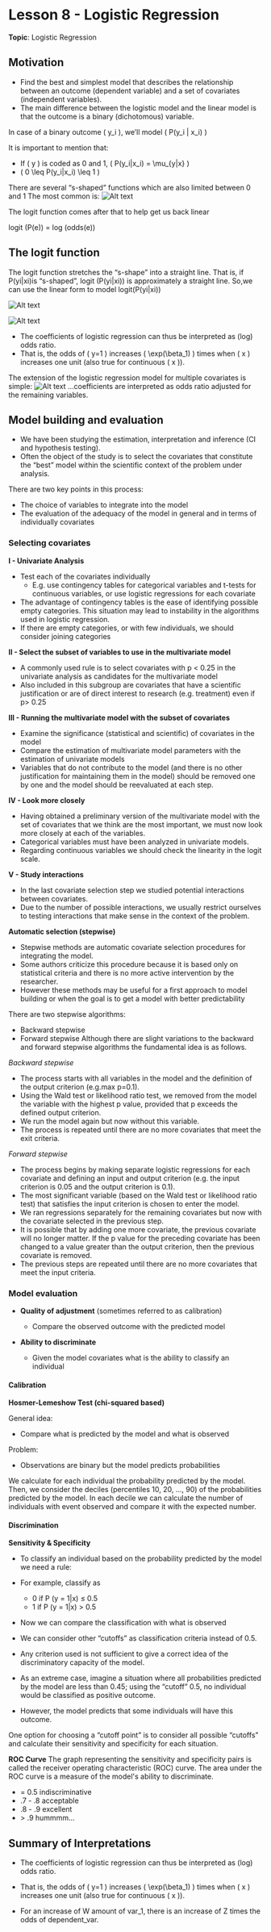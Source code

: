 # Lesson 8 - Logistic Regression

**Topic**: Logistic Regression

## Motivation

- Find the best and simplest model that describes the relationship between an outcome (dependent variable) and a set of covariates (independent variables).
- The main difference between the logistic model and the linear model is that the outcome is a binary (dichotomous) variable.

In case of a binary outcome \( y_i \), we’ll model \( P(y_i | x_i) \)

It is important to mention that:
- If \( y \) is coded as 0 and 1, \( P(y_i|x_i) = \mu_{y|x} \)
- \( 0 \leq P(y_i|x_i) \leq 1 \)

There are several “s-shaped” functions which are also limited between 0 and 1
The most common is:
![Alt text](../../images/image8.1.png)

The logit function comes after that to help get us back linear

logit (P(e)) = log (odds(e))

## The logit function
The logit function stretches the “s-shape” into a straight line.
That is, if P(yi|xi)is “s-shaped”, logit (P(yi|xi)) is approximately a straight line.
So,we can use the linear form to model logit(P(yi|xi))

![Alt text](../../images/image8.2.png)

![Alt text](../../images/image8.3.png)


- The coefficients of logistic regression can thus be interpreted as (log) odds ratio.
- That is, the odds of \( y=1 \) increases \( \exp(\beta_1) \) times when \( x \) increases one unit (also true for continuous \( x \)).

The extension of the logistic regression model for multiple covariates is simple:
![Alt text](../../images/image8.4.png)
...coefficients are interpreted as odds ratio adjusted for the remaining variables.

## Model building and evaluation

- We have been studying the estimation, interpretation and inference (CI and hypothesis testing).
- Often the object of the study is to select the covariates that constitute the “best” model within the scientific context of the problem under analysis.

There are two key points in this process:
- The choice of variables to integrate into the model
- The evaluation of the adequacy of the model in general and in terms of individually covariates

### Selecting covariates

**I - Univariate Analysis**
- Test each of the covariates individually
  - E.g. use contingency tables for categorical variables and t-tests for continuous variables, or use logistic regressions for each covariate
- The advantage of contingency tables is the ease of identifying possible empty categories. This situation may lead to instability in the algorithms used in logistic regression.
- If there are empty categories, or with few individuals, we should consider joining categories

**II - Select the subset of variables to use in the multivariate model**
- A commonly used rule is to select covariates with p < 0.25 in the univariate analysis as candidates for the multivariate model
- Also included in this subgroup are covariates that have a scientific justification or are of direct interest to research (e.g. treatment) even if p> 0.25

**III - Running the multivariate model with the subset of covariates**
- Examine the significance (statistical and scientific) of covariates in the model
- Compare the estimation of multivariate model parameters with the estimation of univariate models
- Variables that do not contribute to the model (and there is no other justification for maintaining them in the model) should be removed one by one and the model should be reevaluated at each step.

**IV - Look more closely**
- Having obtained a preliminary version of the multivariate model with the set of covariates that we think are the most important, we must now look more closely at each of the variables.
- Categorical variables must have been analyzed in univariate models.
- Regarding continuous variables we should check the linearity in the logit scale.

**V - Study interactions**
- In the last covariate selection step we studied potential interactions between covariates.
- Due to the number of possible interactions, we usually restrict ourselves to testing interactions that make sense in the context of the problem.

**Automatic selection (stepwise)**
- Stepwise methods are automatic covariate selection procedures for integrating the model.
- Some authors criticize this procedure because it is based only on statistical criteria and there is no more active intervention by the researcher.
- However these methods may be useful for a first approach to model building or when the goal is to get a model with better predictability

There are two stepwise algorithms:
- Backward stepwise
- Forward stepwise
Although there are slight variations to the backward and forward stepwise algorithms the fundamental idea is as follows.

*Backward stepwise*
- The process starts with all variables in the model and the definition of the output criterion (e.g.max p=0.1).
- Using the Wald test or likelihood ratio test, we removed from the model the variable with the highest p value, provided that p exceeds the defined output criterion.
- We run the model again but now without this variable.
- The process is repeated until there are no more covariates that meet the exit criteria.

*Forward stepwise*
- The process begins by making separate logistic regressions for each covariate and defining an input and output criterion (e.g. the input criterion is 0.05 and the output criterion is 0.1).
- The most significant variable (based on the Wald test or likelihood ratio test) that satisfies the input criterion is chosen to enter the model.
- We ran regressions separately for the remaining covariates but now with the covariate selected in the previous step.
- It is possible that by adding one more covariate, the previous covariate will no longer matter. If the p value for the preceding covariate has been changed to a value greater than the output criterion, then the previous covariate is removed.
- The previous steps are repeated until there are no more covariates that meet the input criteria.

### Model evaluation

- **Quality of adjustment** (sometimes referred to as calibration)
  - Compare the observed outcome with the predicted model

- **Ability to discriminate**
  - Given the model covariates what is the ability to classify an individual

#### Calibration

**Hosmer-Lemeshow Test (chi-squared based)**

General idea:
- Compare what is predicted by the model and what is observed

Problem:
- Observations are binary but the model predicts probabilities

We calculate for each individual the probability predicted by the model.
Then, we consider the deciles (percentiles 10, 20, ..., 90) of the probabilities predicted by the model.
In each decile we can calculate the number of individuals with event observed and compare it with the expected number.

#### Discrimination

**Sensitivity & Specificity**

- To classify an individual based on the probability predicted by the model we need a rule:
- For example, classify as
  - 0 if P (y = 1|x) ≤ 0.5
  - 1 if P (y = 1|x) > 0.5
- Now we can compare the classification with what is observed

- We can consider other “cutoffs” as classification criteria instead of 0.5.
- Any criterion used is not sufficient to give a correct idea of the discriminatory  capacity of the model.
- As an extreme case, imagine a situation where all probabilities predicted by the  model are less than 0.45; using the “cutoff” 0.5, no individual would be classified as positive outcome.
- However, the model predicts that some individuals will have this outcome.

One option for choosing a “cutoff point” is to consider all possible “cutoffs” and  calculate their sensitivity and specificity for each situation.

**ROC Curve**
The graph representing the sensitivity and specificity pairs is called the receiver  operating characteristic (ROC) curve. The area under the ROC curve is a measure of  the model's ability to discriminate.
- = 0.5  indiscriminative
- .7 - .8  acceptable
- .8 - .9 excellent
- \> .9 hummmm...

## Summary of Interpretations

- The coefficients of logistic regression can thus be interpreted as (log) odds ratio.
- That is, the odds of \( y=1 \) increases \( \exp(\beta_1) \) times when \( x \) increases one unit (also true for continuous \( x \)).

- For an increase of W amount of var_1, there is an increase of Z times the odds of dependent_var.